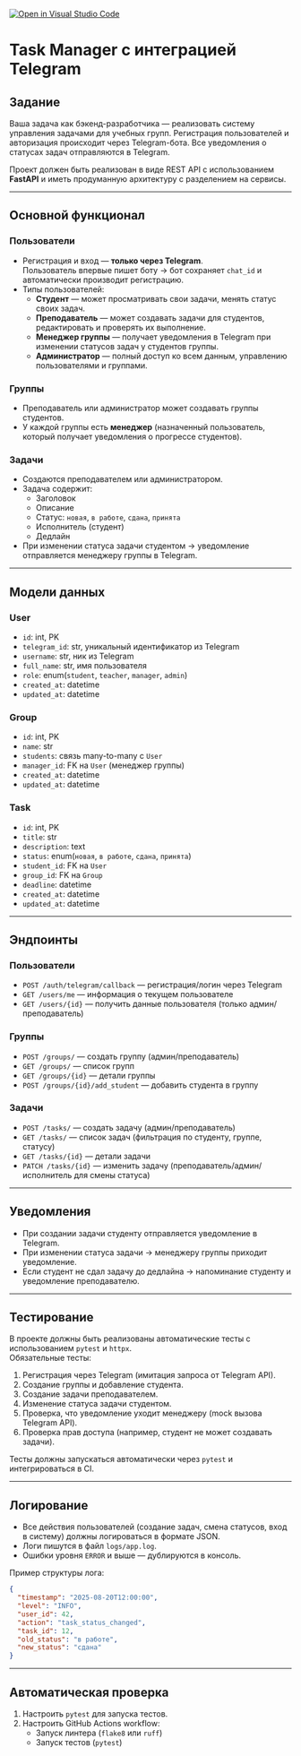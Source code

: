 [![Open in Visual Studio Code](https://classroom.github.com/assets/open-in-vscode-2e0aaae1b6195c2367325f4f02e2d04e9abb55f0b24a779b69b11b9e10269abc.svg)](https://classroom.github.com/online_ide?assignment_repo_id=20115661&assignment_repo_type=AssignmentRepo)
# Task Manager с интеграцией Telegram

## Задание

Ваша задача как бэкенд-разработчика — реализовать систему управления задачами для учебных групп. 
Регистрация пользователей и авторизация происходит через Telegram-бота. Все уведомления о статусах задач отправляются в Telegram.

Проект должен быть реализован в виде REST API с использованием **FastAPI** и иметь продуманную архитектуру с разделением на сервисы.

---

## Основной функционал

### Пользователи
- Регистрация и вход — **только через Telegram**.  
  Пользователь впервые пишет боту → бот сохраняет `chat_id` и автоматически производит регистрацию.
- Типы пользователей:
  - **Студент** — может просматривать свои задачи, менять статус своих задач.
  - **Преподаватель** — может создавать задачи для студентов, редактировать и проверять их выполнение.
  - **Менеджер группы** — получает уведомления в Telegram при изменении статусов задач у студентов группы.
  - **Администратор** — полный доступ ко всем данным, управлению пользователями и группами.

### Группы
- Преподаватель или администратор может создавать группы студентов.
- У каждой группы есть **менеджер** (назначенный пользователь, который получает уведомления о прогрессе студентов).

### Задачи
- Создаются преподавателем или администратором.
- Задача содержит:
  - Заголовок  
  - Описание  
  - Статус: `новая`, `в работе`, `сдана`, `принята`  
  - Исполнитель (студент)  
  - Дедлайн  
- При изменении статуса задачи студентом → уведомление отправляется менеджеру группы в Telegram.

---

## Модели данных

### User
- `id`: int, PK  
- `telegram_id`: str, уникальный идентификатор из Telegram  
- `username`: str, ник из Telegram  
- `full_name`: str, имя пользователя  
- `role`: enum(`student`, `teacher`, `manager`, `admin`)  
- `created_at`: datetime
- `updated_at`: datetime  

### Group
- `id`: int, PK  
- `name`: str  
- `students`: связь many-to-many с `User`  
- `manager_id`: FK на `User` (менеджер группы)
- `created_at`: datetime
- `updated_at`: datetime  

### Task
- `id`: int, PK  
- `title`: str  
- `description`: text  
- `status`: enum(`новая`, `в работе`, `сдана`, `принята`)  
- `student_id`: FK на `User`  
- `group_id`: FK на `Group`  
- `deadline`: datetime  
- `created_at`: datetime  
- `updated_at`: datetime  

---

## Эндпоинты

### Пользователи
- `POST /auth/telegram/callback` — регистрация/логин через Telegram  
- `GET /users/me` — информация о текущем пользователе  
- `GET /users/{id}` — получить данные пользователя (только админ/преподаватель)  

### Группы
- `POST /groups/` — создать группу (админ/преподаватель)  
- `GET /groups/` — список групп  
- `GET /groups/{id}` — детали группы  
- `POST /groups/{id}/add_student` — добавить студента в группу  

### Задачи
- `POST /tasks/` — создать задачу (админ/преподаватель)  
- `GET /tasks/` — список задач (фильтрация по студенту, группе, статусу)  
- `GET /tasks/{id}` — детали задачи  
- `PATCH /tasks/{id}` — изменить задачу (преподаватель/админ/исполнитель для смены статуса)  

---

## Уведомления

- При создании задачи студенту отправляется уведомление в Telegram.  
- При изменении статуса задачи → менеджеру группы приходит уведомление.  
- Если студент не сдал задачу до дедлайна → напоминание студенту и уведомление преподавателю.  

---

## Тестирование

В проекте должны быть реализованы автоматические тесты с использованием `pytest` и `httpx`.  
Обязательные тесты:
1. Регистрация через Telegram (имитация запроса от Telegram API).  
2. Создание группы и добавление студента.  
3. Создание задачи преподавателем.  
4. Изменение статуса задачи студентом.  
5. Проверка, что уведомление уходит менеджеру (mock вызова Telegram API).  
6. Проверка прав доступа (например, студент не может создавать задачи).  

Тесты должны запускаться автоматически через `pytest` и интегрироваться в CI.  

---

## Логирование

- Все действия пользователей (создание задач, смена статусов, вход в систему) должны логироваться в формате JSON.  
- Логи пишутся в файл `logs/app.log`.  
- Ошибки уровня `ERROR` и выше — дублируются в консоль.  

Пример структуры лога:
```json
{
  "timestamp": "2025-08-20T12:00:00",
  "level": "INFO",
  "user_id": 42,
  "action": "task_status_changed",
  "task_id": 12,
  "old_status": "в работе",
  "new_status": "сдана"
}
```

---

## Автоматическая проверка

1. Настроить `pytest` для запуска тестов.  
2. Настроить GitHub Actions workflow:
   - Запуск линтера (`flake8` или `ruff`)  
   - Запуск тестов (`pytest`)  
